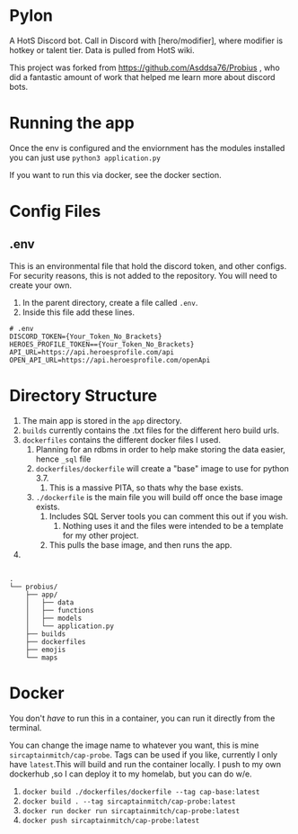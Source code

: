 # Pylon

A HotS Discord bot. Call in Discord with [hero/modifier], where modifier is hotkey or talent tier. Data is pulled from HotS wiki. 

This project was forked from https://github.com/Asddsa76/Probius , who did a fantastic amount of work that helped me learn more about discord bots.

# Running the app 

Once the env is configured and the enviornment has the modules installed you can just use `python3 application.py`

If you want to run this via docker, see the docker section. 

# Config Files 

## .env 

This is an environmental file that hold the discord token, and other configs.
For security reasons, this is not added to the repository. You will need to create your own. 

1. In the parent directory, create a file called `.env`.
2. Inside this file add these lines. 
```
# .env
DISCORD_TOKEN={Your_Token_No_Brackets}
HEROES_PROFILE_TOKEN=={Your_Token_No_Brackets}
API_URL=https://api.heroesprofile.com/api
OPEN_API_URL=https://api.heroesprofile.com/openApi
```


# Directory Structure

1. The main app is stored in the `app` directory.
3. `builds` currently contains the .txt files for the different hero build urls.
4. `dockerfiles` contains the different docker files I used.
   1. Planning for an rdbms in order to help make storing the data easier, hence `_sql` file 
   2. `dockerfiles/dockerfile` will create a "base" image to use for python 3.7. 
      1. This is a massive PITA, so thats why the base exists. 
   3. `./dockerfile` is the main file you will build off once the base image exists.
      1. Includes SQL Server tools you can comment this out if you wish.
         1. Nothing uses it and the files were intended to be a template for my other project. 
      2. This pulls the base image, and then runs the app. 
5. 

```

.
└── probius/
    ├── app/
    │   ├── data
    │   ├── functions
    │   ├── models
    │   └── application.py
    ├── builds
    ├── dockerfiles
    ├── emojis
    └── maps
```

# Docker 

You don't *have* to run this in a container, you can run it directly from the terminal. 

You can change the image name to whatever you want, this is mine `sircaptainmitch/cap-probe`. Tags can be used if you like, currently I only have `latest`.This will build and run the container locally. I push to my own dockerhub ,so I can deploy it to my homelab, but you can do w/e.

1. `docker build ./dockerfiles/dockerfile --tag cap-base:latest`
2. `docker build . --tag sircaptainmitch/cap-probe:latest`
3. `docker run docker run sircaptainmitch/cap-probe:latest`
4. `docker push sircaptainmitch/cap-probe:latest`